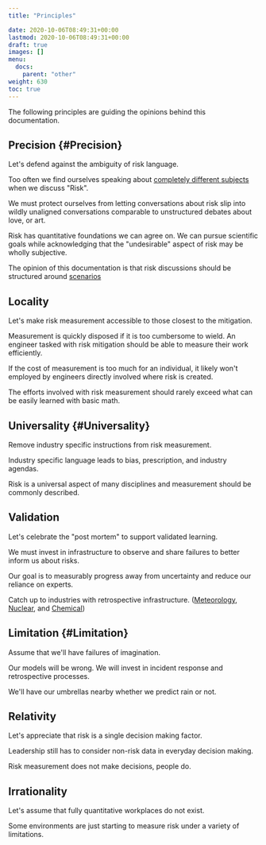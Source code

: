 ```yaml
---
title: "Principles"

date: 2020-10-06T08:49:31+00:00
lastmod: 2020-10-06T08:49:31+00:00
draft: true
images: []
menu:
  docs:
    parent: "other"
weight: 630
toc: true
---
```


The following principles are guiding the opinions behind this
documentation.

## Precision {#Precision}

Let\'s defend against the ambiguity of risk language.

Too often we find ourselves speaking about [completely different
subjects](https://plato.stanford.edu/entries/risk/) when we discuss
\"Risk\".

We must protect ourselves from letting conversations about risk slip
into wildly unaligned conversations comparable to unstructured debates
about love, or art.

Risk has quantitative foundations we can agree on. We can pursue
scientific goals while acknowledging that the \"undesirable\" aspect of
risk may be wholly subjective.

The opinion of this documentation is that risk discussions should be
structured around [scenarios](/risk-measurement/docs/risk/scenarios)

## Locality

Let\'s make risk measurement accessible to those closest to the
mitigation.

Measurement is quickly disposed if it is too cumbersome to wield. An
engineer tasked with risk mitigation should be able to measure their
work efficiently.

If the cost of measurement is too much for an individual, it likely
won\'t employed by engineers directly involved where risk is created.

The efforts involved with risk measurement should rarely exceed what can
be easily learned with basic math.

## Universality {#Universality}

Remove industry specific instructions from risk measurement.

Industry specific language leads to bias, prescription, and industry
agendas.

Risk is a universal aspect of many disciplines and measurement should be
commonly described.

## Validation

Let\'s celebrate the \"post mortem\" to support validated learning.

We must invest in infrastructure to observe and share failures to better
inform us about risks.

Our goal is to measurably progress away from uncertainty and reduce our
reliance on experts.

Catch up to industries with retrospective infrastructure.
([Meteorology](https://www.ncdc.noaa.gov/data-access),
[Nuclear](https://www.nrc.gov/reading-rm/doc-collections/event-status/event/),
and [Chemical](https://www.csb.gov/investigations/))

## Limitation {#Limitation}

Assume that we\'ll have failures of imagination.

Our models will be wrong. We will invest in incident response and
retrospective processes.

We\'ll have our umbrellas nearby whether we predict rain or not.

## Relativity

Let\'s appreciate that risk is a single decision making factor.

Leadership still has to consider non-risk data in everyday decision
making.

Risk measurement does not make decisions, people do.

## Irrationality

Let\'s assume that fully quantitative workplaces do not exist.

Some environments are just starting to measure risk under a variety of
limitations.
